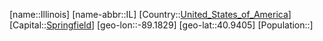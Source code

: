 ﻿---
location: [40.9405,-89.1829]
type: State
tags:
- geo/State


SpocWebEntityId: 36040
isDeleted: false
confidential: public

---
[name::Illinois]
[name-abbr::IL]
[Country::[United_States_of_America](geo/Continent/North-America/United_States_of_America.md)]
[Capital::[Springfield](geo/Continent/North-America/United_States_of_America/Illinois/Springfield.md)]
[geo-lon::-89.1829]
[geo-lat::40.9405]
[Population::]

